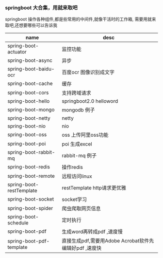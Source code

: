 ### springboot 大合集，用就来取吧

springboot 操作各种组件,都是些常用的中间件,就像干活时的工作箱, 需要用就来取吧,还想要哪些可以告诉我

|   name  |   desc  |
| --- | --- |
|  spring-boot-actuator   |   监控功能   |
|  spring-boot-async   |   异步   |
|  spring-boot-baidu-ocr   |   百度ocr 图像识别成文字   |
|  spring-boot-cache   |   缓存   |
|  spring-boot-cors   |  支持跨域请求   |
|  spring-boot-hello   |  springboot2.0 helloword   |
|  spring-boot-mongo   |   mongodb 例子  |
|  spring-boot-netty   |   netty  |
|  spring-boot-nio   |   nio   |
|  spring-boot-oss   |   oss 上传阿里oss功能  |
|  spring-boot-poi   |   poi 生成excel   |
|  spring-boot-rabbit-mq   |   rabbit-mq 例子   |
|  spring-boot-redis   |   操作redis   |
|  spring-boot-remote   |   远程访问linux   |
|  spring-boot-restTemplate   |   restTemplate http请求更优雅   |
|  spring-boot-socket   |   socket学习   |
|  spring-boot-spider   |   爬虫爬取网页信息   |
|  spring-boot-schedule   |   定时执行   |
|  spring-boot-pdf   |   生成word再转成pdf ,速度慢 |
|  spring-boot-pdf-template   |   直接生成pdf,需要用Adobe Acrobat软件先编辑好pdf ,速度快  |
